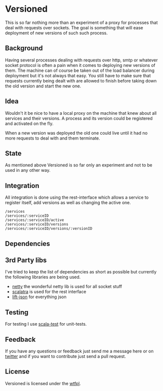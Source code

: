Versioned
=========

This is so far nothing more than an experiment of a proxy for processes that deal with requests over sockets. The goal is something that will ease deployment of new versions of such such process.

## Background

Having several processes dealing with requests over http, smtp or whatever socket protocol is often a pain when it comes to deploying new versions of them. The machine can of course be taken out of the load balancer during deployment but it's not always that easy. You still have to make sure that requests currently being dealt with are allowed to finish before taking down the old version and start the new one. 

## Idea

Wouldn't it be nice to have a local proxy on the machine that knew about all services and their versions. A process and its version could be registered and activated on the fly. 

When a new version was deployed the old one could live until it had no more requests to deal with and them terminate. 

## State

As mentioned above Versioned is so far only an experiment and not to be used
in any other way.

Integration
-----------

All integration is done using the rest-interface which allows a service to register itself, add versions as well as changing the active one. 

```
/services
/services/:serviceID
/services/:serviceID/active
/services/:serviceID/versions
/services/:serviceID/versions/:versionID
```
    
Dependencies
------------

## 3rd Party libs

I've tried to keep the list of dependencies as short as possible but currently the following
libraries are being used.

* [netty](http://netty.io) the wonderful netty lib is used for all socket stuff
* [scalatra](http://scalatra.org) is used for the rest interface
* [lift-json](https://github.com/lift/lift/tree/master/framework/lift-base/lift-json/) for everything json 

## Testing

For testing I use [scala-test](http://www.scalatest.org) for unit-tests.

Feedback
--------

If you have any questions or feedback just send me a message here or on [twitter](http://twitter.com/suraken) and if you want to contribute just send a pull request.

License
-------

Versioned is licensed under the [wtfpl](http://sam.zoy.org/wtfpl/).
